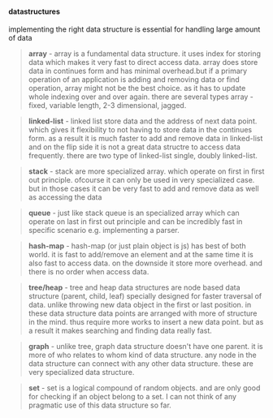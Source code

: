 <h4>datastructures</h4> implementing the right data structure is essential for handling large amount of data

>**array** - array is a fundamental data structure. it uses index for storing data which makes it very fast to direct access data. array does store data in continues form and has minimal overhead.but if a primary operation of an application is adding and removing data or find operation, array might not be the best choice. as it has to update whole indexing over and over again. there are several types array - fixed, variable length, 2-3 dimensional, jagged.      

>**linked-list** - linked list store data and the address of next data point. which gives it flexibility to not having to store data in the continues form. as a result it is much faster to add and remove data in linked-list and on the flip side it is not a great data structre to access data frequently. there are two type of linked-list single, doubly linked-list.

>**stack** - stack are more specialized array. which operate on first in first out principle. ofcourse it can only be used in very specialized case. but in those cases it can be very fast to add and remove data as well as accessing the data

>**queue** - just like stack queue is an specialized array which can operate on last in first out principle and can be incredibly fast in specific scenario e.g. implementing a parser. 

>**hash-map** - hash-map (or just plain object is js) has best of both world. it is fast to add/remove an element and at the same time it is also fast to access data. on the downside it store more overhead. and there is no order when access data.

>**tree/heap** - tree and heap data structures are node based data structure (parent, child, leaf) specially designed for faster traversal of data. unlike throwing new data object in the first or last position. in these data structure data points are arranged with more of structure in the mind. thus require more works to insert a new data point. but as a result it makes searching and finding data really fast.

>**graph** - unlike tree, graph data structure doesn't have one parent. it is more of who relates to whom kind of data structure. any node in the data structure can connect with any other data structure.
these are very specialized data structure.  

>**set** - set is a logical compound of random objects. and are only good for checking if an object belong to a set. I can not think of any pragmatic use of this data structure so far. 



